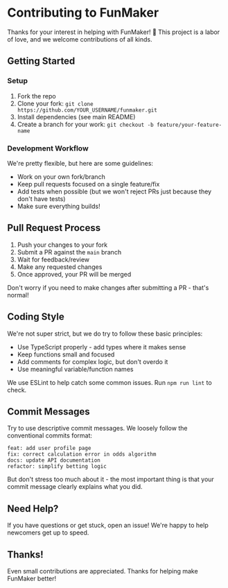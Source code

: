 # Contributing to FunMaker

Thanks for your interest in helping with FunMaker! 🎉 This project is a labor of love, and we welcome contributions of all kinds.

## Getting Started

### Setup
1. Fork the repo
2. Clone your fork: `git clone https://github.com/YOUR_USERNAME/funmaker.git`
3. Install dependencies (see main README)
4. Create a branch for your work: `git checkout -b feature/your-feature-name`

### Development Workflow

We're pretty flexible, but here are some guidelines:

- Work on your own fork/branch
- Keep pull requests focused on a single feature/fix
- Add tests when possible (but we won't reject PRs just because they don't have tests)
- Make sure everything builds!

## Pull Request Process

1. Push your changes to your fork
2. Submit a PR against the `main` branch
3. Wait for feedback/review
4. Make any requested changes
5. Once approved, your PR will be merged

Don't worry if you need to make changes after submitting a PR - that's normal!

## Coding Style

We're not super strict, but we do try to follow these basic principles:

- Use TypeScript properly - add types where it makes sense
- Keep functions small and focused
- Add comments for complex logic, but don't overdo it
- Use meaningful variable/function names

We use ESLint to help catch some common issues. Run `npm run lint` to check.

## Commit Messages

Try to use descriptive commit messages. We loosely follow the conventional commits format:

```
feat: add user profile page
fix: correct calculation error in odds algorithm
docs: update API documentation
refactor: simplify betting logic
```

But don't stress too much about it - the most important thing is that your commit message clearly explains what you did.

## Need Help?

If you have questions or get stuck, open an issue! We're happy to help newcomers get up to speed.

## Thanks!

Even small contributions are appreciated. Thanks for helping make FunMaker better! 